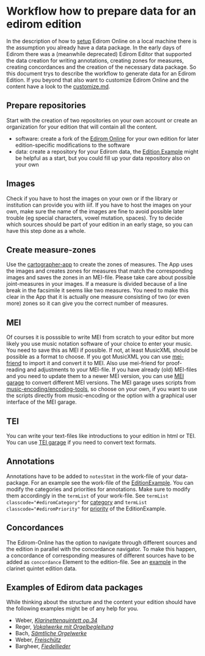 # Workflow how to prepare data for an edirom edition

In the description of how to [setup](docs/setup.md) Edirom Online on a local machine there is the assumption you already have a data package.
In the early days of Edirom there was a (meanwhile deprecated) Edirom Editor that supported the data creation for writing annotations, creating zones for measures, creating concordances and the creation of the necessary data package.
So this document trys to describe the workflow to generate data for an Edirom Edition.
If you beyond that also want to customize Edirom Online and the content have a look to the [customize.md](docs/customize.md).

## Prepare repositories

Start with the creation of two repositories on your own account or create an organization for your edition that will contain all the content.
* software: create a fork of the [Edirom Online](https://github.com/Edirom/Edirom-Online) for your own edition for later edition-specific modifications to the software
* data: create a repository for your Edirom data, the [Edition Example](https://github.com/Edirom/EditionExample) might be helpful as a start, but you could fill up your data repository also on your own

## Images

Check if you have to host the images on your own or if the library or institution can provide you with iiif.
If you have to host the images on your own, make sure the name of the images are fine to avoid possible later trouble (eg special characters, vowel mutation, spaces).
Try to decide which sources should be part of your edition in an early stage, so you can have this step done as a whole.

## Create measure-zones

Use the [cartographer-app](https://github.com/Edirom/cartographer-app) to create the zones of measures. The App uses the images and creates zones for measures that match the corresponding images and saves the zones in an MEI-file.
Please take care about possible joint-measures in your images. If a measure is divided because of a line break in the facsimile it seems like two measures. You need to make this clear in the App that it is actually one measure consisting of two (or even more) zones so it can give you the correct number of measures.

## MEI

Of courses it is posssible to write MEI from scratch to your editor but more likely you use music notation software of your choice to enter your music.
You need to save this as MEI if possible. If not, at least MusicXML should be possible as a format to choose. If you got MusicXML you can use [mei-friend](https://mei-friend.mdw.ac.at/) to import it and convert it to MEI.
Also use mei-friend for proof-reading and adjustments to your MEI-file. 
If you have already (old) MEI-files and you need to update them to a newer MEI version, you can use [MEI garage](https://meigarage.edirom.de/) to convert different MEI versions. The MEI garage uses scripts from [music-encoding/encoding-tools](https://github.com/music-encoding/encoding-tools), so choose on your own, if you want to use the scripts directly from music-encoding or the option with a graphical user interface of the MEI garage.

## TEI

You can write your text-files like introductions to your edition in html or TEI. You can use [TEI garage](https://teigarage.tei-c.org/) if you need to convert text formats.

## Annotations

Annotations have to be added to `notesStmt` in the work-file of your data-package. For an example see the work-file of the [EditionExample](https://github.com/Edirom/EditionExample/blob/develop/content/works/edirom_work_291f7ad8-9bb8-45eb-9186-801dec2f80d9.xml). You can modify the categories and priorities for annotations. 
Make sure to modify them accordingly in the `termList` of your work-file. See `termList classcode="#ediromCategory"` for [category](https://github.com/Edirom/EditionExample/blob/1b2361e9b92a0c1b19def754a8dcd8d7acdbfeb1/content/works/edirom_work_291f7ad8-9bb8-45eb-9186-801dec2f80d9.xml#L112C21-L112C59) and `termList classcode="#ediromPriority"` for [priority](https://github.com/Edirom/EditionExample/blob/1b2361e9b92a0c1b19def754a8dcd8d7acdbfeb1/content/works/edirom_work_291f7ad8-9bb8-45eb-9186-801dec2f80d9.xml#L174C21-L174C59) of the EditionExample. 

## Concordances

The Edirom-Online has the option to navigate through different sources and the edition in parallel with the concordance navigator. To make this happen, a concordance of corresponding measures of different sources have to be added as `concordance` Element to the edition-file. See an [example](https://git.uni-paderborn.de/wega/klarinettenquintett-edirom/-/blob/main/edition/edition.xml?ref_type=heads#L148) in the clarinet quintet edition data.

## Examples of Edirom data packages

While thinking about the structure and the content your edition should have the following examples might be of any help for you.
* Weber, [_Klarinettenquintett op.34_](https://klarinettenquintett.weber-gesamtausgabe.de/)
* Reger, [_Vokalwerke mit Orgelbegleitung_](https://www.reger-werkausgabe.de/module-ii.html)
* Bach, [_Sämtliche Orgelwerke_](https://edirom.breitkopf.com/bach-edirom/)
* Weber, [_Freischütz_](https://edition.freischuetz-digital.de/)
* Bargheer, [_Fiedellieder_](https://bargheer.edirom.de/)
